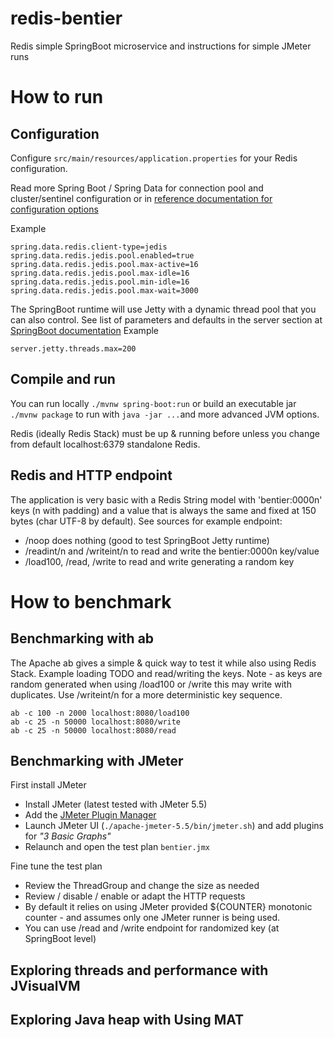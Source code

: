 # redis-bentier
Redis simple SpringBoot microservice and instructions for simple JMeter runs

# How to run

## Configuration
Configure `src/main/resources/application.properties` for your Redis configuration.

Read more Spring Boot / Spring Data for connection pool and cluster/sentinel configuration
or in [reference documentation for configuration options](https://docs.spring.io/spring-boot/docs/current/reference/html/application-properties.html#appendix.application-properties.data)

Example
```
spring.data.redis.client-type=jedis
spring.data.redis.jedis.pool.enabled=true
spring.data.redis.jedis.pool.max-active=16
spring.data.redis.jedis.pool.max-idle=16
spring.data.redis.jedis.pool.min-idle=16
spring.data.redis.jedis.pool.max-wait=3000
```

The SpringBoot runtime will use Jetty with a dynamic thread pool that you can also control.
See list of parameters and defaults in the server section at [SpringBoot documentation](https://docs.spring.io/spring-boot/docs/current/reference/html/application-properties.html#appendix.application-properties.server)
Example
```
server.jetty.threads.max=200
```

## Compile and run
You can run locally `./mvnw spring-boot:run` or build an executable jar `./mvnw package` to run with `java -jar ...`and more advanced JVM options.

Redis (ideally Redis Stack) must be up & running before unless you change from default localhost:6379 standalone Redis.


## Redis and HTTP endpoint
The application is very basic with a Redis String model with 'bentier:0000n' keys (n with padding) and a value that is always the same and fixed at 150 bytes (char UTF-8 by default).
See sources for example endpoint:
- /noop does nothing (good to test SpringBoot Jetty runtime)
- /readint/n and /writeint/n to read and write the bentier:0000n key/value
- /load100, /read, /write to read and write generating a random key

# How to benchmark

## Benchmarking with ab
The Apache ab gives a simple & quick way to test it while also using Redis Stack.
Example loading TODO and read/writing the keys.
Note - as keys are random generated when using /load100 or /write this may write with duplicates.
Use /writeint/n for a more deterministic key sequence.
```
ab -c 100 -n 2000 localhost:8080/load100
ab -c 25 -n 50000 localhost:8080/write
ab -c 25 -n 50000 localhost:8080/read
```

## Benchmarking with JMeter

First install JMeter
- Install JMeter (latest tested with JMeter 5.5)
- Add the [JMeter Plugin Manager](https://jmeter-plugins.org/install/Install/)
- Launch JMeter UI (`./apache-jmeter-5.5/bin/jmeter.sh`) and add plugins for *"3 Basic Graphs"*
- Relaunch and open the test plan `bentier.jmx`

Fine tune the test plan
- Review the ThreadGroup and change the size as needed
- Review / disable / enable or adapt the HTTP requests
- By default it relies on using JMeter provided ${COUNTER} monotonic counter - and assumes only one JMeter runner is being used.
- You can use /read and /write endpoint for randomized key (at SpringBoot level)

## Exploring threads and performance with JVisualVM

## Exploring Java heap with Using MAT
